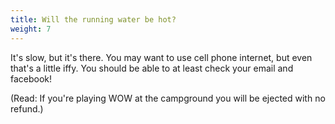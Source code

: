 ```yaml
---
title: Will the running water be hot?
weight: 7
---
```

It's slow, but it's there. You may want to use cell phone internet, but even that's a little iffy. You should be able to at least check your email and facebook!

(Read: If you're playing WOW at the campground you will be ejected with no refund.)
